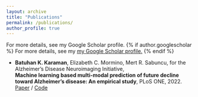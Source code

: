 ```yaml
---
layout: archive
title: "Publications"
permalink: /publications/
author_profile: true
---
```

For more details, see my Google Scholar profile.
{% if author.googlescholar %}
  For more details, see my <u><a href="{{author.googlescholar}}">my Google Scholar profile</a>.</u>
{% endif %}

- __Batuhan K. Karaman__, Elizabeth C. Mormino, Mert R. Sabuncu, for the Alzheimer’s Disease Neuroimaging Initiative,    
**Machine learning based multi-modal prediction of future
decline toward Alzheimer’s disease: An empirical study**,
PLoS ONE, 2022.    
[Paper](https://doi.org/10.1371/journal.pone.0277322)   / [Code](https://github.com/batuhankmkaraman/mlbasedad)
